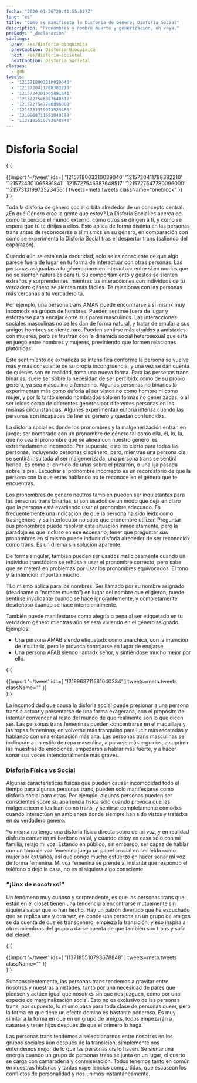 ```yaml
---
fecha: "2020-01-26T20:41:55.827Z"
lang: "es"
title: "Como se manifiesta la Disforia de Género: Disforia Social"
description: "Pronombres y nombre muerto y generización, oh vaya."
preBody: '_declaracion'
siblings:
  prev: /es/disforia-bioquimica
  prevCaption: Disforia Bioquímica
  next: /es/disforia-societal
  nextCaption: Disforia Societal
classes:
  - gdb
tweets:
  - '1215718003310039040'
  - '1215720411788382210'
  - '1215724301065891841'
  - '1215727546387648517'
  - '1215727547780096000'
  - '1215731319973523456'
  - '1219968711681040384'
  - '1137185510793678848'
---
```


# Disforia Social

{!{ <div class="gutter">{{import '~/tweet' ids=[
  '1215718003310039040'
  '1215720411788382210'
  '1215724301065891841'
  '1215727546387648517'
  '1215727547780096000'
  '1215731319973523456'
] tweets=meta.tweets className="oneblock" }} </div> }!}

Toda la disforia de género social orbita alrededor de un concepto central: ¿En qué Género cree la gente que estoy? La Disforia Social es acerca de cómo te percibe el mundo externo, cómo otros se dirigen a ti, y cómo se espera que tú te dirijas a ellos. Esto aplica de forma distinta en las personas trans antes de reconocerse a sí mismxs en su género, en comparación con cómo se experimenta la Disforia Social tras el despertar trans (saliendo del caparazón).

Cuando aún se está en la oscuridad, solo se es consciente de que algo parece fuera de lugar en tu forma de interactuar con otras personas. Las personas asignadas a tu género parecen interactuar entre sí en modos que no se sienten naturales para ti. Su comportamiento y gestos se sienten extraños y sorprendentes, mientras las interacciones con individuos de tu verdadero género se sienten más fáciles. Te relacionas con las personas más cercanas a tu verdadero tú.

Por ejemplo, una persona trans AMAN puede encontrarse a sí mismx muy incomodx en grupos de hombres. Pueden sentirse fuera de lugar y esforzarse para encajar entre sus pares masculinos. Las interacciones sociales masculinas no se les dan de forma natural, y tratar de emular a sus amigos hombres se siente raro. Pueden sentirse más atraídxs a amistades con mujeres, pero se frustran con la dinámica social heterosexual que está en juego entre hombres y mujeres, previniendo que formen relaciones platónicas.

Este sentimiento de extrañeza se intensifica conforme la persona se vuelve más y más consciente de su propia incongruencia, y una vez se dan cuenta de quienes son en realidad, toma una nueva forma. Para las personas trans binarias, suele ser sobre la necesidad de ser percibidx como de su propio género, ya sea masculino o femenino. Algunas personas no binaries lo experimentan más como euforia al ser vistos no como hombre ni como mujer, y por lo tanto siendo nombrados solo en formas no generizadas, o al ser leídes como de diferentes géneros por diferentes personas en las mismas circunstancias. Algunes experimentan euforia intensa cuando las personas son incapaces de leer su género y quedan confundidxs.

La disforia social es donde los pronombres y la malgenerización entran en juego; ser nombrado con un pronombre de género tal como ella, él, lo, la, que no sea el pronombre que se alinea con nuestro género, es extremadamente incómodo. Por supuesto, esto es cierto para todas las personas, incluyendo personas cisgénero, pero, mientras una persona cis se sentirá insultada al ser malgenerizada, una persona trans se sentirá herida. Es como el chirrido de uñas sobre el pizarrón, o una lija pasada sobre la piel. Escuchar el pronombre incorrecto es un recordatorio de que la persona con la que estás hablando no te reconoce en el género que te encuentras.

Los pronombres de género neutros también pueden ser inquietantes para las personas trans binarias, si son usados de un modo que deja en claro que la persona está evadiendo usar el pronombre adecuado. Es frecuentemente una indicación de que la persona ha sido leídx como trasngénero, y su interlocutor no sabe que pronombre utilizar. Preguntar sus pronombres puede resolver esta situación inmediatamente, pero la paradoja es que incluso en ese escenario, tener que preguntar sus pronombres en sí mismo puede inducir disforia alrededor de ser reconocidx como trans. Es un dilema sin solución aparente.

De forma singular, también pueden ser usados maliciosamente cuando un individuo transfóbico se rehúsa a usar el pronombre correcto, pero sabe que se meterá en problemas por usar los pronombres equivocados. El tono y la intención importan mucho.

TLo mismo aplica para los nombres. Ser llamado por su nombre asignado (deadname o “nombre muerto”) en lugar del nombre que eligieron, puede sentirse invalidante cuando se hace ignorantemente, y completamente desdeñoso cuando se hace intencionalmente.

También puede manifestarse como alegría o pena al ser etiquetado en tu verdadero género mientras aún se está viviendo en el género asignado. Ejemplos:

-	Una persona AMAB siendo etiquetadx como una chica, con la intención de insultarlx, pero le provoca sonrojarse en lugar de enojarse.
-	Una persona AFAB siendo llamadx señor, y sintiéndose mucho mejor por ello.

{!{ <div class="gutter">{{import '~/tweet' ids=[
  '1219968711681040384'
] tweets=meta.tweets className="" }} </div> }!}

La incomodidad que causa la disforia social puede presionar a una persona trans a actuar y presentarse de una forma exagerada, con el propósito de intentar convencer al resto del mundo de que realmente son lo que dicen ser. Las personas trans femeninas pueden concentrarse en el maquillaje y las ropas femeninas, en volverse más tranquilas para lucir más recatadas y hablando con una entonación más alta. Las personas trans masculinas se inclinarán a un estilo de ropa masculina, a pararse más erguidos, a suprimir las muestras de emociones, empezarán a hablar más fuerte, y a hacer sonar sus voces intencionalmente más graves.

### Disforia Física vs Social

Algunas características físicas que pueden causar incomodidad todo el tiempo para algunas personas trans, pueden solo manifestarse como disforia social para otras. Por ejemplo, algunas personas pueden ser conscientes sobre su apariencia física sólo cuando provoca que les malgenericen o les lean como trans, y sentirse completamente cómodxs cuando interactúan en ambientes donde siempre han sido vistxs y tratadxs en su verdadero género.

Yo misma no tengo una disforia física directa sobre de mi voz, y en realidad disfruto cantar en mi barítono natal, y cuando estoy en casa sólo con mi familia, relajo mi voz. Estando en público, sin embargo, ser capaz de hablar con un tono de voz femenino juega un papel crucial en ser leída como mujer por extraños, así que pongo mucho esfuerzo en hacer sonar mi voz de forma femenina. Mi voz femenina se prende al instante que respondo el teléfono o dejo la casa, no es ni siquiera algo consciente.

### “¡Unx de nosotrxs!”

Un fenómeno muy curioso y sorprendente, es que las personas trans que están en el clóset tienen una tendencia a encontrarse mutuamente sin siquiera saber que lo han hecho. Hay un patrón divertido que he escuchado que se replica una y otra vez, en donde una persona en un grupo de amigxs se da cuenta de que es transgénero, empieza la transición, y eso inspira a otros miembros del grupo a darse cuenta de que también son trans y salir del clóset.

{!{ <div class="gutter">{{import '~/tweet' ids=[
  '1137185510793678848'
] tweets=meta.tweets className="" }} </div> }!}

Subconscientemente, las personas trans tendemos a gravitar entre nosotrxs y nuestras amistades, tanto por una necesidad de pares que piensen y actúen igual que nosotrxs sin que nos juzguen, como por una especie de marginalización social. Esto no es exclusivo de las personas trans, por supuesto, lo mismo pasa para toda clase de personas queer, pero la forma en que tiene un efecto domino es bastante poderosa. Es muy similar a la forma en que en un grupo de amigxs, todos empezarán a casarse y tener hijxs después de que el primero lo haga.

Las personas trans tendemos a seleccionarnos entre nosotrxs en los grupos sociales aún después de la transición, simplemente nos entendemos mejor de lo que las personas cis lo hacen. Se siente una energía cuando un grupo de personas trans se junta en un lugar, el cuarto se carga con camaradería y conmiseración. Todxs tenemos tanto en común en nuestras historias y tantas experiencias compartidas, que escasean los conflictos de personalidad y nos unimos instantáneamente.
